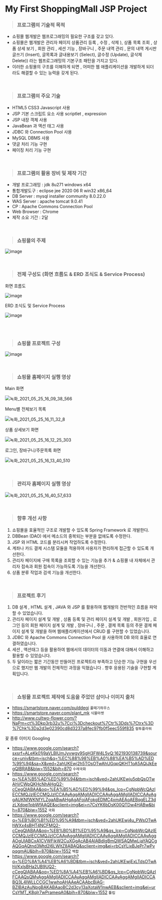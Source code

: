 # My First ShoppingMall JSP Project


> ### 프로그램의 기술적 목적

- 쇼핑몰 웹개발은 웹프로그래밍의 필요한 구조를 갖고 있다.
- 쇼핑몰은 웹개발은 관리자 페이지 상품관리 등록 , 수정 , 삭제 ), 상품 목록 조회 , 상품 상세 보기 , 회원 관리 , 세션 기능 , 장바구니 , 주문 내역 관리 , 문의 내역 게시판 글쓰기 (Insert), 글목록과 글내용보기 (Select), 글수정 (Update), 글삭제 Delete)) 라는 웹프로그래밍의 기본구조 패턴을 가지고 있다.
- 이러한 쇼핑몰의 구조를 이해하게 되면 , 어떠한 웹 애플리케이션을 개발하게 되더라도 해결할 수 있는 능력을 갖게 된다.
<br>

> ### 프로그램의 주요 기술

- HTML5 CSS3 Javascript 사용
-  JSP 기본 스크립트 요소 사용 scriptlet , expression
-  JSP 내장 객체 사용
- JavaBean 과 액션 태그 사용
- JDBC 와 Connection Pool 사용
- MySQL DBMS 사용
- 댓글 처리 기능 구현
- 페이징 처리 기능 구현
<br>

> ### 프로그램의 활용 장비 및 제작 기간

-  개발 프로그래밍 : jdk 8u271 windows x64
-  통합개발도구 : eclipse jee 2020 06 R win32 x86_64
-  DB Server : mysql installer community 8.0.22.0
-  WAS Server : apache tomcat 9.0.41
-  CP : Apache Commons Connection Pool
-  Web Browser : Chrome
-  제작 소요 기간 : 2달
<br>



> ### 쇼핑몰의 주제

![image](https://user-images.githubusercontent.com/69184843/119449141-38fb2480-bd6d-11eb-9265-385fea686cb3.png)

<br>

> ### 전체 구성도 (화면 흐름도 & ERD 조식도 & Service Process)

화면 흐름도

![image](https://user-images.githubusercontent.com/69184843/119457153-54b6f880-bd76-11eb-82c2-91c2790ba697.png)


ERD 조식도 및 Service Process

![image](https://user-images.githubusercontent.com/69184843/119457256-71533080-bd76-11eb-9974-2f976dd3eaa8.png)

<br>
<br>

> ### 쇼핑몰 프로젝트 구성

![image](https://user-images.githubusercontent.com/69184843/119457639-dc046c00-bd76-11eb-8778-87b51cbaa046.png)

<br>

> ### 쇼핑몰 홈페이지 실행 영상

Main 화면



![녹화_2021_05_25_16_09_38_566](https://user-images.githubusercontent.com/69184843/119455463-9777d100-bd74-11eb-904e-c96b2ba09658.gif)


Menu별 전체보기 목록

![녹화_2021_05_25_16_11_32_8](https://user-images.githubusercontent.com/69184843/119455457-9646a400-bd74-11eb-9abb-7539c09bac50.gif)


상품 상세보기 화면


![녹화_2021_05_25_16_12_25_303](https://user-images.githubusercontent.com/69184843/119455441-92b31d00-bd74-11eb-9da6-4e29f56bcca1.gif)


로그인, 장바구니/주문목록 화면

![녹화_2021_05_25_16_13_40_510](https://user-images.githubusercontent.com/69184843/119455624-bbd3ad80-bd74-11eb-8466-58c2e3d8afc6.gif)

<br>

> ### 관리자 홈페이지 실행 영상

![녹화_2021_05_25_16_40_57_633](https://user-images.githubusercontent.com/69184843/119459004-4538af00-bd78-11eb-9238-30710fd51dd5.gif)

<br>

> ### 향후 개선 사항

1. 쇼핑몰을 효율적인 구조로 개발할 수 있도록 Spring Framework 로 개발한다.
2. DBBean (DAO) 에서 메소드의 중복되는 부분을 없애도록 수정한다.
3. JSP 와 HTML 코드를 분리시켜 작업하도록 수정한다.
4. 계좌나 카드 결제 시스템 모듈을 적용하여 사용자가 편리하게 접근할 수 있도록 개선한다.
5. 관리자 페이지에 구매 목록을 조회할 수 있는 기능을 추가 & 쇼핑몰 내 자체에서 관리자 접속과 회원 접속이 가능하도록 기능을 개선한다.
6. 상품 분류 작업과 검색 기능을 개선한다.

<br>

> ### 프로젝트 후기
1. DB 설계 , HTML 설계 , JAVA 와 JSP 를 활용하여 웹개발의 전반적인 흐름을 파악할 수 있었습니다.
2. 관리자 페이지 설계 및 개발 , 상품 등록 및 관리 페이지 설계 및 개발 , 회원가입 , 로그인 등의 회원 페이지 설계 및 개발 , 장바구니 , 주문 , 결제 목록 등의 주문 결제 페이지 설계 및 개발을 하며 웹애플리케이션에서 CRUD 를 구현할 수 있었습니다.
3. JDBC 와 Apache Commons Connection Pool 을 사용하여 DB 와의 효율로 연결하였습니다.
4. 세션 , 액션태그 등을 활용하여 웹에서의 데이터의 이동과 연결에 대해서 이해하고 활용할 수 있었습니다.
5. 두 달이라는 짧은 기간동안 만들어진 프로젝트라 부족하고 단순한 기능 구현을 우선으로 했지만 웹 개발의 전체적인 과정을 익혔습니다 . 향후 응용된 기술을 구현할 계획입니다.

<br>


> ### 쇼핑몰 프로젝트 제작에 도움을 주었던 샵이나 이미지 출처
- https://smartstore.naver.com/pulddegi  `풀떼기하우스`
- https://smartstore.naver.com/plant_mk   `식물마켓`
- http://www.cultwo-flower.com/?NaPm=ct%3Dkp3rb32u%7Cci%3Dcheckout%7Ctr%3Dds%7Ctrx%3D%7Chk%3Da2d3e02390cd8d3237a8fec97fb0f5eec559f835   `컬투플라워`

꽃 종류 이미지 Googling
- https://www.google.com/search?sxsrf=ALeKk01j9aVLBIUmJyvwgy9SgH3FW4L5vQ:1621930138739&source=univ&tbm=isch&q=%EC%88%98%EB%A0%88%EA%B5%AD%ED%99%94&sa=X&ved=2ahUKEwj2h5TOsOTwAhUGqpQKHT1oA5AQjJkEegQIBRAB&biw=1552&bih=870  `수레국화`
- https://www.google.com/search?q=%EA%B5%AD%ED%99%94&tbm=isch&ved=2ahUKEwju5qbQsOTwAhVCWpQKHcNhAHgQ2-cCegQIABAA&oq=%EA%B5%AD%ED%99%94&gs_lcp=CgNpbWcQAzIECCMQJzIECCMQJzICCAAyAggAMgIIADICCAAyAggAMgIIADICCAAyAggAUKNfWKNfYLZgaABwAHgAgAFoiAFokgEDMC4xmAEAoAEBqgELZ3dzLXdpei1pbWfAAQE&sclient=img&ei=n7CsYK6bDsK00QTDw4HABw&bih=870&biw=1552 `국화`
- https://www.google.com/search?q=%EB%B0%B1%ED%95%A9&tbm=isch&ved=2ahUKEwj4u_PWsOTwAhWXx4sBHT4NCFMQ2-cCegQIABAA&oq=%EB%B0%B1%ED%95%A9&gs_lcp=CgNpbWcQAzIECCMQJzIECCMQJzICCAAyAggAMgIIADICCAAyAggAMgIIADICCAAyAggAOgUIABCxA1CVWFikW2CuXGgAcAB4AIABdIgBmQWSAQMwLjaYAQCgAQGqAQtnd3Mtd2l6LWltZ8ABAQ&sclient=img&ei=rbCsYLixBJePr7wPvpqgmAU&bih=870&biw=1552 `백합`
- https://www.google.com/search?q=%ED%8A%A4%EB%A6%BD&tbm=isch&ved=2ahUKEwjExLTdsOTwAhVKxIsBHa2UB9UQ2-cCegQIABAA&oq=%ED%8A%A4%EB%A6%BD&gs_lcp=CgNpbWcQAzIFCAAQsQMyAggAMgIIADICCAAyAggAMgIIADICCAAyAggAMgIIADICCABQ3L4IWLLCCGC1wwhoAHAAeACAAbcBiAG-BZIBAzAuNpgBAKABAaoBC2d3cy13aXotaW1nwAEB&sclient=img&ei=urCsYMT_K8qIr7wPrameqA0&bih=870&biw=1552 `튤립`
 
